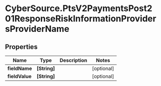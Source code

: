 # CyberSource.PtsV2PaymentsPost201ResponseRiskInformationProvidersProviderName

## Properties
Name | Type | Description | Notes
------------ | ------------- | ------------- | -------------
**fieldName** | **[String]** |  | [optional] 
**fieldValue** | **[String]** |  | [optional] 


